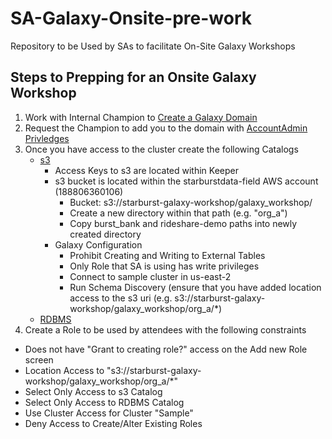 # SA-Galaxy-Onsite-pre-work

Repository to be Used by SAs to facilitate On-Site Galaxy Workshops

## Steps to Prepping for an Onsite Galaxy Workshop

1. Work with Internal Champion to [Create a Galaxy Domain ](https://www.starburst.io/platform/starburst-galaxy/start/)
2. Request the Champion to add you to the domain with [AccountAdmin Privledges ](https://docs.starburst.io/starburst-galaxy/access-control/roles-privileges.html#add-a-role)
3. Once you have access to the cluster create the following Catalogs
   - [s3](https://github.com/starburstdata/SA-Galaxy-Onsite-pre-work/blob/main/module_one/Create_S3_Catalog.pdf) 
      - Access Keys to s3 are located within Keeper 
      - s3 bucket is located within the starburstdata-field AWS account (188806360106)
        - Bucket: s3://starburst-galaxy-workshop/galaxy_workshop/
        - Create a new directory within that path (e.g. "org_a")
        - Copy burst_bank and rideshare-demo paths into newly created directory
      - Galaxy Configuration
        - Prohibit Creating and Writing to External Tables
        - Only Role that SA is using has write privileges
        - Connect to sample cluster in us-east-2
        - Run Schema Discovery (ensure that you have added location access to the s3 uri (e.g. s3://starburst-galaxy-workshop/galaxy_workshop/org_a/*)
   - [RDBMS](https://github.com/starburstdata/SA-Galaxy-Onsite-pre-work/blob/main/module_one/Create_RDBMS_Catalog.pdf)
4. Create a Role to be used by attendees with the following constraints
  - Does not have "Grant to creating role?" access on the Add new Role screen
  - Location Access to "s3://starburst-galaxy-workshop/galaxy_workshop/org_a/*"
  - Select Only Access to s3 Catalog
  - Select Only Access to RDBMS Catalog
  - Use Cluster Access for Cluster "Sample"
  - Deny Access to Create/Alter Existing Roles
